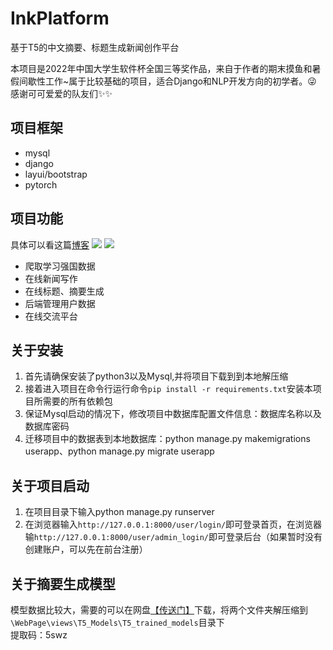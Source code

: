 # InkPlatform
基于T5的中文摘要、标题生成新闻创作平台

本项目是2022年中国大学生软件杯全国三等奖作品，来自于作者的期末摸鱼和暑假间歇性工作~属于比较基础的项目，适合Django和NLP开发方向的初学者。😜
感谢可可爱爱的队友们✨✨

## 项目框架
- mysql
- django
- layui/bootstrap
- pytorch

## 项目功能

具体可以看这篇[博客](https://ghy0202.github.io/2022/07/13/ji-yu-django-kuang-jia-de-zhong-wen-chuang-zuo-ping-tai/)
![](https://img-blog.csdnimg.cn/d8e36f14a6564306a01e7e5fb4a3626b.png)
![](https://img-blog.csdnimg.cn/eba1996a137a4a1e92b71617329d7ff0.png)

- 爬取学习强国数据
- 在线新闻写作
- 在线标题、摘要生成
- 后端管理用户数据
- 在线交流平台

## 关于安装
1. 首先请确保安装了python3以及Mysql,并将项目下载到到本地解压缩
2. 接着进入项目在命令行运行命令``pip install -r requirements.txt``安装本项目所需要的所有依赖包
3. 保证Mysql启动的情况下，修改项目中数据库配置文件信息：数据库名称以及数据库密码
4. 迁移项目中的数据表到本地数据库：python manage.py makemigrations userapp、python manage.py migrate userapp
## 关于项目启动
1. 在项目目录下输入python manage.py runserver
2. 在浏览器输入``http://127.0.0.1:8000/user/login/``即可登录首页，在浏览器输``http://127.0.0.1:8000/user/admin_login/``即可登录后台（如果暂时没有创建账户，可以先在前台注册）
## 关于摘要生成模型
模型数据比较大，需要的可以在网盘[【传送门】](https://pan.baidu.com/s/1y3_2WhlC3_vRUVdsQtu8-Q )下载，将两个文件夹解压缩到``\WebPage\views\T5_Models\T5_trained_models``目录下
<br>提取码：5swz
